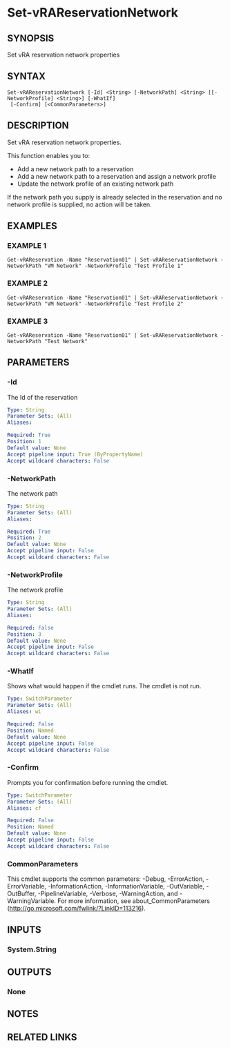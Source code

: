 # Set-vRAReservationNetwork

## SYNOPSIS
Set vRA reservation network properties

## SYNTAX

```
Set-vRAReservationNetwork [-Id] <String> [-NetworkPath] <String> [[-NetworkProfile] <String>] [-WhatIf]
 [-Confirm] [<CommonParameters>]
```

## DESCRIPTION
Set vRA reservation network properties.

This function enables you to:

- Add a new network path to a reservation
- Add a new network path to a reservation and assign a network profile
- Update the network profile of an existing network path

If the network path you supply is already selected in the reservation and no network profile is supplied, no action will be taken.

## EXAMPLES

### EXAMPLE 1
```
Get-vRAReservation -Name "Reservation01" | Set-vRAReservationNetwork -NetworkPath "VM Network" -NetworkProfile "Test Profile 1"
```

### EXAMPLE 2
```
Get-vRAReservation -Name "Reservation01" | Set-vRAReservationNetwork -NetworkPath "VM Network" -NetworkProfile "Test Profile 2"
```

### EXAMPLE 3
```
Get-vRAReservation -Name "Reservation01" | Set-vRAReservationNetwork -NetworkPath "Test Network"
```

## PARAMETERS

### -Id
The Id of the reservation

```yaml
Type: String
Parameter Sets: (All)
Aliases:

Required: True
Position: 1
Default value: None
Accept pipeline input: True (ByPropertyName)
Accept wildcard characters: False
```

### -NetworkPath
The network path

```yaml
Type: String
Parameter Sets: (All)
Aliases:

Required: True
Position: 2
Default value: None
Accept pipeline input: False
Accept wildcard characters: False
```

### -NetworkProfile
The network profile

```yaml
Type: String
Parameter Sets: (All)
Aliases:

Required: False
Position: 3
Default value: None
Accept pipeline input: False
Accept wildcard characters: False
```

### -WhatIf
Shows what would happen if the cmdlet runs.
The cmdlet is not run.

```yaml
Type: SwitchParameter
Parameter Sets: (All)
Aliases: wi

Required: False
Position: Named
Default value: None
Accept pipeline input: False
Accept wildcard characters: False
```

### -Confirm
Prompts you for confirmation before running the cmdlet.

```yaml
Type: SwitchParameter
Parameter Sets: (All)
Aliases: cf

Required: False
Position: Named
Default value: None
Accept pipeline input: False
Accept wildcard characters: False
```

### CommonParameters
This cmdlet supports the common parameters: -Debug, -ErrorAction, -ErrorVariable, -InformationAction, -InformationVariable, -OutVariable, -OutBuffer, -PipelineVariable, -Verbose, -WarningAction, and -WarningVariable.
For more information, see about_CommonParameters (http://go.microsoft.com/fwlink/?LinkID=113216).

## INPUTS

### System.String

## OUTPUTS

### None

## NOTES

## RELATED LINKS
